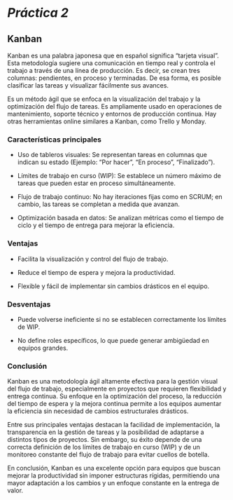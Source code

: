 # _Práctica 2_

## Kanban

Kanban es una palabra japonesa que en español significa “tarjeta visual”. Esta metodología sugiere una comunicación en tiempo real y controla el trabajo a través de una línea de producción. Es decir, se crean tres columnas: pendientes, en proceso y terminadas. De esa forma, es posible clasificar las tareas y visualizar fácilmente sus avances.

Es un método ágil que se enfoca en la visualización del trabajo y la optimización del flujo de tareas. Es ampliamente usado en operaciones de mantenimiento, soporte técnico y entornos de producción continua. Hay otras herramientas online similares a Kanban, como Trello y Monday.

### Características principales

- Uso de tableros visuales: Se representan tareas en columnas que indican su estado (Ejemplo: “Por hacer”, “En proceso”, “Finalizado”).

- Límites de trabajo en curso (WIP): Se establece un número máximo de tareas que pueden estar en proceso simultáneamente.

- Flujo de trabajo continuo: No hay iteraciones fijas como en SCRUM; en cambio, las tareas se completan a medida que avanzan.

- Optimización basada en datos: Se analizan métricas como el tiempo de ciclo y el tiempo de entrega para mejorar la eficiencia.

### Ventajas

- Facilita la visualización y control del flujo de trabajo.

- Reduce el tiempo de espera y mejora la productividad.

- Flexible y fácil de implementar sin cambios drásticos en el equipo.

### Desventajas

- Puede volverse ineficiente si no se establecen correctamente los límites de WIP.

- No define roles específicos, lo que puede generar ambigüedad en equipos grandes.

### Conclusión

Kanban es una metodología ágil altamente efectiva para la gestión visual del flujo de trabajo, especialmente en proyectos que requieren flexibilidad y entrega continua. Su enfoque en la optimización del proceso, la reducción del tiempo de espera y la mejora continua permite a los equipos aumentar la eficiencia sin necesidad de cambios estructurales drásticos.

Entre sus principales ventajas destacan la facilidad de implementación, la transparencia en la gestión de tareas y la posibilidad de adaptarse a distintos tipos de proyectos. Sin embargo, su éxito depende de una correcta definición de los límites de trabajo en curso (WIP) y de un monitoreo constante del flujo de trabajo para evitar cuellos de botella.

En conclusión, Kanban es una excelente opción para equipos que buscan mejorar la productividad sin imponer estructuras rígidas, permitiendo una mayor adaptación a los cambios y un enfoque constante en la entrega de valor.